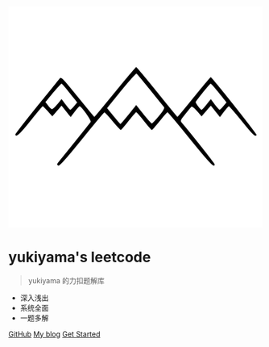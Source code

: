 ![logo](_media/favicon.svg)

# yukiyama's leetcode

> yukiyama 的力扣题解库

- 深入浅出
- 系统全面
- 一题多解

<!-- > 一个神奇的文档网站生成器。

- 简单、轻便 (压缩后 ~21kB)
- 无需生成 html 文件
- 众多主题 -->

[GitHub](https://github.com/iyukiyama/docsify-leetcode)
[My blog](https://iyukiyama.github.io/)
[Get Started](/README.md)
